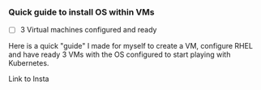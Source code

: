 ### Quick guide to install OS within VMs

 - [ ] 3 Virtual machines configured and ready

Here is a quick "guide" I made for myself to create a VM, configure RHEL and have ready 3 VMs with the OS configured to start playing with Kubernetes.

Link to Insta